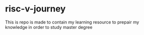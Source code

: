 # risc-v-journey
This is repo is made to contain my learning resource to prepair my knowledge in order to study master degree
